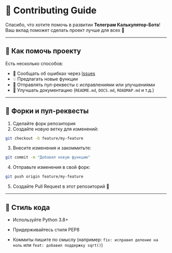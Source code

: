 # 🤝 Contributing Guide

Спасибо, что хотите помочь в развитии **Телеграм Калькулятор-Бота**!  
Ваш вклад поможет сделать проект лучше для всех 🙌

---

## 📌 Как помочь проекту

Есть несколько способов:
- 🐛 Сообщать об ошибках через [Issues](../../issues)
- 💡 Предлагать новые функции
- 🔧 Отправлять пул-реквесты с исправлениями или улучшениями
- 📝 Улучшать документацию (`README.md`, `DOCS.md`, `ROADMAP.md` и т.д.)

---

## 🔀 Форки и пул-реквесты

1. Сделайте форк репозитория  
2. Создайте новую ветку для изменений:
```bash
git checkout -b feature/my-feature
```
   
3. Внесите изменения и закоммитьте:
```bash
git commit -m "Добавил новую функцию"
```

4. Отправьте изменения в свой форк:
```bash
git push origin feature/my-feature
```

5. Создайте Pull Request в этот репозиторий 🚀

---

## 🧹 Стиль кода
- Используйте Python 3.8+

- Придерживайтесь стиля PEP8

- Коммиты пишите по смыслу (например: ```fix: исправил деление на ноль``` или ```feat: добавил поддержку sqrt()```)
